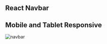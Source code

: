 ## React Navbar 

## Mobile and Tablet Responsive
![navbar](https://user-images.githubusercontent.com/61165299/101078189-b5bafc00-359d-11eb-9dd7-0597c85bcfd0.png)

